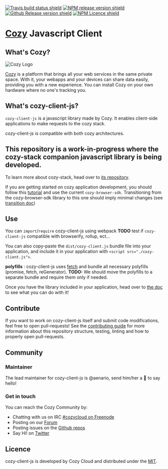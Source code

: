 [![Travis build status shield](https://img.shields.io/travis/cozy/cozy-client-js.svg?branch=master)](https://travis-ci.org/cozy/cozy-client-js)
[![NPM release version shield](https://img.shields.io/npm/v/cozy-client-js.svg)](https://www.npmjs.com/package/cozy-client-js)
[![Github Release version shield](https://img.shields.io/github/release/cozy/cozy-client-js.svg)](https://github.com/cozy/cozy-client-js/releases)
[![NPM Licence shield](https://img.shields.io/npm/l/cozy-client-js.svg)](https://github.com/cozy/cozy-client-js/blob/master/LICENSE)


[Cozy][cozy] Javascript Client
==============================


What's Cozy?
------------

![Cozy Logo](https://cdn.rawgit.com/cozy/cozy-guidelines/master/templates/cozy_logo_small.svg)

[Cozy][cozy] is a platform that brings all your web services in the same private space.  With it, your webapps and your devices can share data easily, providing you with a new experience. You can install Cozy on your own hardware where no one's tracking you.


What's cozy-client-js?
------------------

`cozy-client-js` is a javascript library made by Cozy. It enables client-side  applications to make requests to the cozy stack.

cozy-client-js is compatible with both cozy architectures.

## This repository is a work-in-progress where the cozy-stack companion javascript library is being developed.

To learn more about cozy-stack, head over to [its repository](https://github.com/cozy/cozy-stack).

If you are getting started on cozy application development, you should follow this [tutorial](https://dev.cozy.io/clientsideapp.html) and use the current `cozy-browser-sdk`. Transitioning from the cozy-browser-sdk library to this one should imply minimal changes (see [transition doc](https://github.com/cozy/cozy-client-js/blob/master/docs/browser-sdk-transition.md))


Use
---

You can `import`/`require` cozy-client-js using webpack
**TODO** test if `cozy-client-js` compatible with browserify, rollup, ect...

You can also copy-paste the `dist/cozy-client.js` bundle file into your application, and include it in your application with  `<script src="./cozy-client.js">`.

**polyfills** : cozy-client-js uses [fetch](https://fetch.spec.whatwg.org/) and bundle all necessary polyfills (promise, fetch, reGenerator). **TODO:** We should move the polyfills to a separate bundle and require them only if needed.

Once you have the library included in your application, head over to [the doc](./docs/index.md) to see what you can do with it!


Contribute
----------

If you want to work on cozy-client-js itself and submit code modifications, feel free to open pull-requests! See the [contributing guide][contribute] for more information about this repository structure, testing, linting and how to properly open pull-requests.


Community
---------

### Maintainer

The lead maintainer for cozy-client-js is @aenario, send him/her a :beers: to say hello!


### Get in touch

You can reach the Cozy Community by:

- Chatting with us on IRC [#cozycloud on Freenode][freenode]
- Posting on our [Forum][forum]
- Posting issues on the [Github repos][github]
- Say Hi! on [Twitter][twitter]


Licence
-------

cozy-client-js is developed by Cozy Cloud and distributed under the [MIT][MIT].



[cozy]: https://cozy.io "Cozy Cloud"
[setup]: https://dev.cozy.io/#set-up-the-development-environment "Cozy dev docs: Set up the Development Environment"
[doctypes]: https://dev.cozy.io/#main-document-types
[bill-doctype]: https://github.com/cozy-labs/konnectors/blob/master/server/models/bill.coffee
[konnector-doctype]: https://github.com/cozy-labs/konnectors/blob/master/server/models/konnector.coffee
[konnectors]: https://github.com/cozy-labs/konnectors
[MIT]: https://opensource.org/licenses/MIT
[contribute]: CONTRIBUTING.md
[freenode]: http://webchat.freenode.net/?randomnick=1&channels=%23cozycloud&uio=d4
[forum]: https://forum.cozy.io/
[github]: https://github.com/cozy/
[twitter]: https://twitter.com/mycozycloud
[mocha]: https://mochajs.org/
[should]: npmjs.com/package/should
[checkbox]: https://help.github.com/articles/basic-writing-and-formatting-syntax/#task-lists
